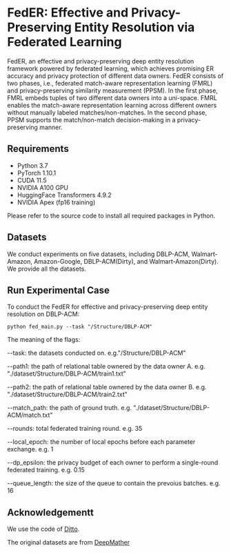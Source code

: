 # **FedER: Effective and Privacy-Preserving Entity Resolution via Federated Learning**

FedER, an effective and privacy-preserving deep entity resolution framework powered by federated learning, which achieves promising ER accuracy and privacy protection of different data owners. FedER consists of two phases, i.e., federated match-aware representation learning (FMRL) and privacy-preserving similarity measurement (PPSM). In the first phase, FMRL embeds tuples of two different data owners into a uni-space. FMRL enables the match-aware representation learning across different owners without manually labeled matches/non-matches. In the second phase, PPSM supports the match/non-match decision-making in a privacy-preserving manner. 

## Requirements

* Python 3.7
* PyTorch 1.10.1
* CUDA 11.5
* NVIDIA A100 GPU
* HuggingFace Transformers 4.9.2
* NVIDIA Apex (fp16 training) 

Please refer to the source code to install all required packages in Python.

## Datasets

We conduct experiments on five datasets, including DBLP-ACM, Walmart-Amazon, Amazon-Google, DBLP-ACM(Dirty), and Walmart-Amazon(Dirty). We provide all the datasets. 

## Run Experimental Case

To conduct the FedER for effective and privacy-preserving deep entity resolution on DBLP-ACM:

```
python fed_main.py --task "/Structure/DBLP-ACM"
```

The meaning of the flags:

--task: the datasets conducted on. e.g."/Structure/DBLP-ACM"

--path1: the path of relational table ownered by the data owner A. e.g. "./dataset/Structure/DBLP-ACM/train1.txt"

--path2: the path of relational table ownered by the data owner B. e.g. "./dataset/Structure/DBLP-ACM/train2.txt"

--match_path: the path of ground truth. e.g. "./dataset/Structure/DBLP-ACM/match.txt"

--rounds: total federated training round. e.g. 35

--local_epoch: the number of local epochs before each parameter exchange. e.g. 1

--dp_epsilon: the privacy budget of each owner to perform a single-round federated training. e.g. 0.15


--queue_length: the size of the queue to contain the prevoius batches. e.g. 16


## Acknowledgementt

We use the code of [Ditto](https://github.com/megagonlabs/ditto).

The original datasets are from [DeepMather](https://github.com/anhaidgroup/deepmatcher)
